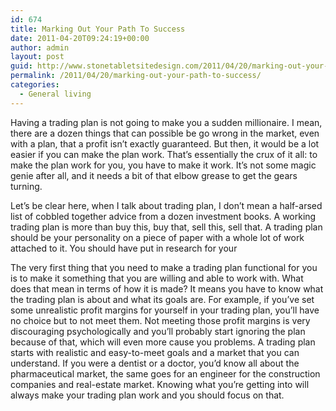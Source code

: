 ```yaml
---
id: 674
title: Marking Out Your Path To Success
date: 2011-04-20T09:24:19+00:00
author: admin
layout: post
guid: http://www.stonetabletsitedesign.com/2011/04/20/marking-out-your-path-to-success/
permalink: /2011/04/20/marking-out-your-path-to-success/
categories:
  - General living
---
```

Having a trading plan is not going to make you a sudden millionaire. I mean, there are a dozen things that can possible be go wrong in the market, even with a plan, that a profit isn&#8217;t exactly guaranteed. But then, it would be a lot easier if you can make the plan work. That&#8217;s essentially the crux of it all: to make the plan work for you, you have to make it work. It&#8217;s not some magic genie after all, and it needs a bit of that elbow grease to get the gears turning.

Let&#8217;s be clear here, when I talk about trading plan, I don&#8217;t mean a half-arsed list of cobbled together advice from a dozen investment books. A working trading plan is more than buy this, buy that, sell this, sell that. A trading plan should be your personality on a piece of paper with a whole lot of work attached to it. You should have put in research for your 

The very first thing that you need to make a trading plan functional for you is to make it something that you are willing and able to work with. What does that mean in terms of how it is made? It means you have to know what the trading plan is about and what its goals are. For example, if you&#8217;ve set some unrealistic profit margins for yourself in your trading plan, you&#8217;ll have no choice but to not meet them. Not meeting those profit margins is very discouraging psychologically and you&#8217;ll probably start ignoring the plan because of that, which will even more cause you problems. A trading plan starts with realistic and easy-to-meet goals and a market that you can understand. If you were a dentist or a doctor, you&#8217;d know all about the pharmaceutical market, the same goes for an engineer for the construction companies and real-estate market. Knowing what you&#8217;re getting into will always make your trading plan work and you should focus on that.